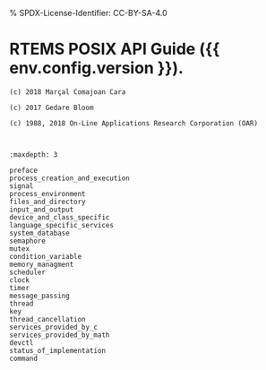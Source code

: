 % SPDX-License-Identifier: CC-BY-SA-4.0

# RTEMS POSIX API Guide ({{ env.config.version }}).

```{topic} Copyrights and License
(c) 2018 Marçal Comajoan Cara

(c) 2017 Gedare Bloom

(c) 1988, 2018 On-Line Applications Research Corporation (OAR)
```

```{include} ../common/license.md
```

```{include} ../common/header.md
```

```{toctree}
:maxdepth: 3

preface
process_creation_and_execution
signal
process_environment
files_and_directory
input_and_output
device_and_class_specific
language_specific_services
system_database
semaphore
mutex
condition_variable
memory_managment
scheduler
clock
timer
message_passing
thread
key
thread_cancellation
services_provided_by_c
services_provided_by_math
devctl
status_of_implementation
command
```
